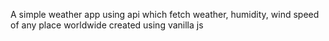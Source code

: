 A simple weather app using api which fetch weather, humidity, wind speed of any place worldwide created using vanilla js
